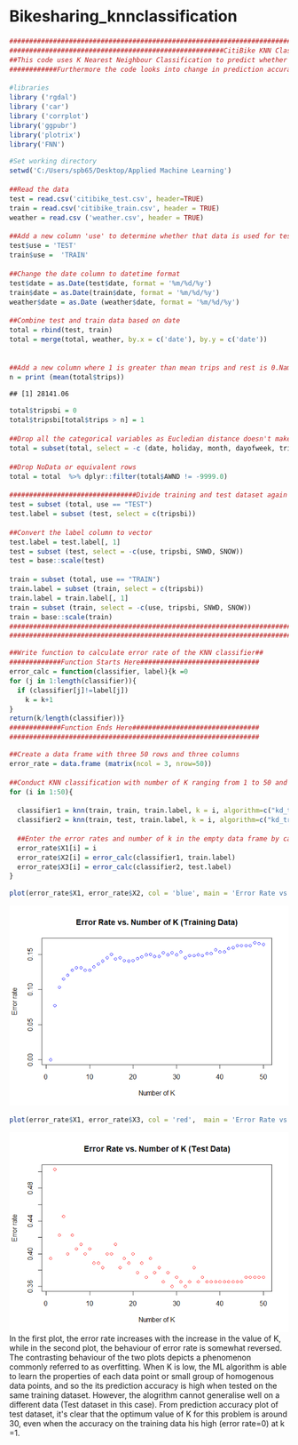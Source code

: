 Bikesharing\_knnclassification
================

``` r
##############################################################################################################################################################
######################################################CitiBike KNN Classification#############################################################################
##This code uses K Nearest Neighbour Classification to predict whether the number of bike trips done in a day is below or above the average number of trips###
############Furthermore the code looks into change in prediction accuracy in training and test data with change in value of K(number of neighbours)###########

#libraries
library ('rgdal')
library ('car')
library ('corrplot')
library('ggpubr')
library('plotrix') 
library('FNN')
```

``` r
#Set working directory
setwd('C:/Users/spb65/Desktop/Applied Machine Learning')

##Read the data
test = read.csv('citibike_test.csv', header=TRUE)
train = read.csv('citibike_train.csv', header = TRUE)
weather = read.csv ('weather.csv', header = TRUE)

##Add a new column 'use' to determine whether that data is used for test or training
test$use = 'TEST'
train$use =  'TRAIN'

##Change the date column to datetime format
test$date = as.Date(test$date, format = '%m/%d/%y')
train$date = as.Date(train$date, format = '%m/%d/%y')
weather$date = as.Date (weather$date, format = '%m/%d/%y')

##Combine test and train data based on date
total = rbind(test, train)
total = merge(total, weather, by.x = c('date'), by.y = c('date'))


##Add a new column where 1 is greater than mean trips and rest is 0.Name the new column as tripsbi(Trips Binomial)
n = print (mean(total$trips))
```

    ## [1] 28141.06

``` r
total$tripsbi = 0
total$tripsbi[total$trips > n] = 1

##Drop all the categorical variables as Eucledian distance doesn't make sense for categorical variables.Also drop the original 'trips' column
total = subset(total, select = -c (date, holiday, month, dayofweek, trips))

##Drop NoData or equivalent rows
total = total  %>% dplyr::filter(total$AWND != -9999.0)

################################Divide training and test dataset again and standardize the data############################################################## 
test = subset (total, use == "TEST")
test.label = subset (test, select = c(tripsbi))

##Convert the label column to vector
test.label = test.label[, 1]
test = subset (test, select = -c(use, tripsbi, SNWD, SNOW))
test = base::scale(test)

train = subset (total, use == "TRAIN")
train.label = subset (train, select = c(tripsbi))
train.label = train.label[, 1]
train = subset (train, select = -c(use, tripsbi, SNWD, SNOW))
train = base::scale(train)
#############################################################################################################################################################
#############################################################################################################################################################
```

``` r
##Write function to calculate error rate of the KNN classifier##
#############Function Starts Here##############################
error_calc = function(classifier, label){k =0 
for (j in 1:length(classifier)){
  if (classifier[j]!=label[j])
    k = k+1
}
return(k/length(classifier))}
#############Function Ends Here################################
###############################################################
```

``` r
##Create a data frame with three 50 rows and three columns
error_rate = data.frame (matrix(ncol = 3, nrow=50))

##Conduct KNN classification with number of K ranging from 1 to 50 and check prediction accuracy for both training and test data
for (i in 1:50){

  classifier1 = knn(train, train, train.label, k = i, algorithm=c("kd_tree"))
  classifier2 = knn(train, test, train.label, k = i, algorithm=c("kd_tree"))
  
  ##Enter the error rates and number of k in the empty data frame by calling error_rate function
  error_rate$X1[i] = i
  error_rate$X2[i] = error_calc(classifier1, train.label)
  error_rate$X3[i] = error_calc(classifier2, test.label)
}
```

``` r
plot(error_rate$X1, error_rate$X2, col = 'blue', main = 'Error Rate vs. Number of K (Training Data)', xlab = 'Number of K', ylab = 'Error rate' )
```

![](Bikesharing_knnclassification_files/figure-markdown_github/unnamed-chunk-5-1.png)

``` r
plot(error_rate$X1, error_rate$X3, col = 'red',  main = 'Error Rate vs. Number of K (Test Data)', xlab = 'Number of K', ylab = 'Error rate' )
```

![](Bikesharing_knnclassification_files/figure-markdown_github/unnamed-chunk-6-1.png) In the first plot, the error rate increases with the increase in the value of K, while in the second plot, the behaviour of error rate is somewhat reversed. The contrasting behaviour of the two plots depicts a phenomenon commonly referred to as overfitting. When K is low, the ML algorithm is able to learn the properties of each data point or small group of homogenous data points, and so the its prediction accuracy is high when tested on the same training dataset. However, the alogrithm cannot generalise well on a different data (Test dataset in this case). From prediction accuracy plot of test dataset, it's clear that the optimum value of K for this problem is around 30, even when the accuracy on the training data his high (error rate=0) at k =1.
